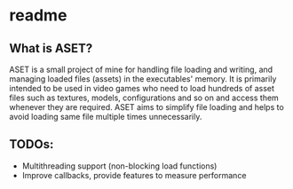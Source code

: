 # readme

## What is ASET?
ASET is a small project of mine for handling file loading and writing, and managing loaded files (assets) in the executables' memory. It is primarily intended to be used in video games who need to load hundreds of asset files such as textures, models, configurations and so on and access them whenever they are required. ASET aims to simplify file loading and helps to avoid loading same file multiple times unnecessarily.

## TODOs:
- Multithreading support (non-blocking load functions)
- Improve callbacks, provide features to measure performance
